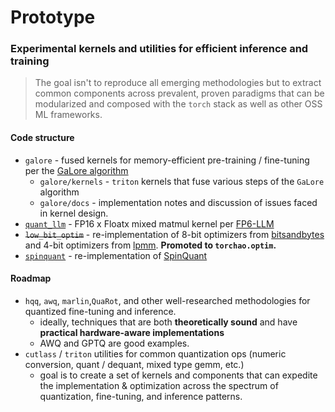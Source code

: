 # Prototype

### Experimental kernels and utilities for efficient inference and training

> The goal isn't to reproduce all emerging methodologies but to extract common components across prevalent, proven paradigms that can be modularized and composed with the `torch` stack as well as other OSS ML frameworks.

#### Code structure

- `galore` - fused kernels for memory-efficient pre-training / fine-tuning per the [GaLore algorithm](https://arxiv.org/abs/2403.03507)
  - `galore/kernels` - `triton` kernels that fuse various steps of the `GaLore` algorithm
  - `galore/docs` - implementation notes and discussion of issues faced in kernel design.
- [`quant_llm`](quant_llm) - FP16 x Floatx mixed matmul kernel per [FP6-LLM](https://arxiv.org/abs/2401.14112)
- ~~`low_bit_optim`~~ - re-implementation of 8-bit optimizers from [bitsandbytes](https://github.com/TimDettmers/bitsandbytes) and 4-bit optimizers from [lpmm](https://github.com/thu-ml/low-bit-optimizers). **Promoted to `torchao.optim`.**
- [`spinquant`](spinquant) - re-implementation of [SpinQuant](https://arxiv.org/abs/2405.16406)

#### Roadmap

- `hqq`, `awq`, `marlin`,`QuaRot`, and other well-researched methodologies for quantized fine-tuning and inference.
  - ideally, techniques that are both **theoretically sound** and have **practical hardware-aware implementations**
  - AWQ and GPTQ are good examples.
- `cutlass` / `triton` utilities for common quantization ops (numeric conversion, quant / dequant, mixed type gemm, etc.)
  - goal is to create a set of kernels and components that can expedite the implementation & optimization across the spectrum of quantization, fine-tuning, and inference patterns.
